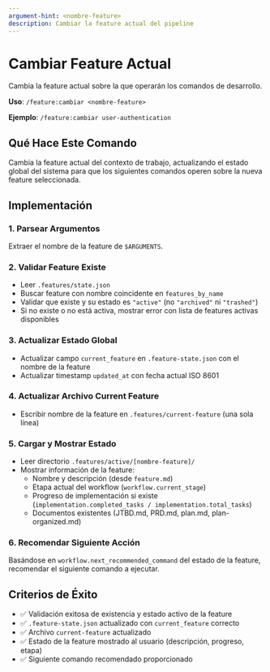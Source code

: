 ```yaml
---
argument-hint: <nombre-feature>
description: Cambiar la feature actual del pipeline
---
```


# Cambiar Feature Actual

Cambia la feature actual sobre la que operarán los comandos de desarrollo.

**Uso**: `/feature:cambiar <nombre-feature>`

**Ejemplo**: `/feature:cambiar user-authentication`

## Qué Hace Este Comando

Cambia la feature actual del contexto de trabajo, actualizando el estado global del sistema para que los siguientes comandos operen sobre la nueva feature seleccionada.

## Implementación

### 1. Parsear Argumentos
Extraer el nombre de la feature de `$ARGUMENTS`.

### 2. Validar Feature Existe
- Leer `.features/state.json`
- Buscar feature con nombre coincidente en `features_by_name`
- Validar que existe y su estado es `"active"` (no `"archived"` ni `"trashed"`)
- Si no existe o no está activa, mostrar error con lista de features activas disponibles

### 3. Actualizar Estado Global
- Actualizar campo `current_feature` en `.feature-state.json` con el nombre de la feature
- Actualizar timestamp `updated_at` con fecha actual ISO 8601

### 4. Actualizar Archivo Current Feature
- Escribir nombre de la feature en `.features/current-feature` (una sola línea)

### 5. Cargar y Mostrar Estado
- Leer directorio `.features/active/[nombre-feature]/`
- Mostrar información de la feature:
  - Nombre y descripción (desde `feature.md`)
  - Etapa actual del workflow (`workflow.current_stage`)
  - Progreso de implementación si existe (`implementation.completed_tasks / implementation.total_tasks`)
  - Documentos existentes (JTBD.md, PRD.md, plan.md, plan-organized.md)

### 6. Recomendar Siguiente Acción
Basándose en `workflow.next_recommended_command` del estado de la feature, recomendar el siguiente comando a ejecutar.

## Criterios de Éxito

- ✅ Validación exitosa de existencia y estado activo de la feature
- ✅ `.feature-state.json` actualizado con `current_feature` correcto
- ✅ Archivo `current-feature` actualizado
- ✅ Estado de la feature mostrado al usuario (descripción, progreso, etapa)
- ✅ Siguiente comando recomendado proporcionado
